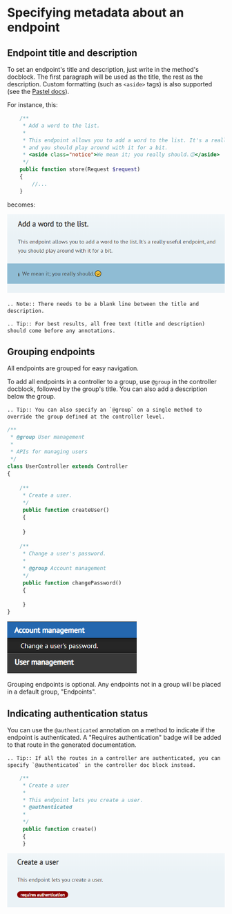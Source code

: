# Specifying metadata about an endpoint

## Endpoint title and description
To set an endpoint's title and description, just write in the method's docblock. The first paragraph will be used as the title, the rest as the description. Custom formatting (such as `<aside>` tags) is also supported (see the [Pastel docs](http://github.com/knuckleswtf/pastel)).

For instance, this:

```php
    /**
     * Add a word to the list.
     *
     * This endpoint allows you to add a word to the list. It's a really useful endpoint,
     * and you should play around with it for a bit.
     * <aside class="notice">We mean it; you really should.😕</aside>
     */
    public function store(Request $request)
    {
        //...
    }
```

becomes:

![](../images/endpoint-title-description.png)

```eval_rst
.. Note:: There needs to be a blank line between the title and description.
```
```eval_rst
.. Tip:: For best results, all free text (title and description) should come before any annotations.
```

## Grouping endpoints
All endpoints are grouped for easy navigation.

To add all endpoints in a controller to a group, use `@group` in the controller docblock, followed by the group's title. You can also add a description below the group.

```eval_rst
.. Tip:: You can also specify an `@group` on a single method to override the group defined at the controller level.
```

```php
/**
 * @group User management
 *
 * APIs for managing users
 */
class UserController extends Controller
{

	/**
	 * Create a user.
	 */
	 public function createUser()
	 {

	 }
	 
	/**
     * Change a user's password.
     * 
	 * @group Account management
	 */
	 public function changePassword()
	 {

	 }
}
``` 

![](../images/endpoint-groups.png)

Grouping endpoints is optional. Any endpoints not in a group will be placed in a default group, "Endpoints".

## Indicating authentication status
You can use the `@authenticated` annotation on a method to indicate if the endpoint is authenticated. A "Requires authentication" badge will be added to that route in the generated documentation. 

```eval_rst
.. Tip:: If all the routes in a controller are authenticated, you can specify `@authenticated` in the controller doc block instead. 
```

```php
    /**
     * Create a user
     *
     * This endpoint lets you create a user.
     * @authenticated
     *
     */
     public function create()
     {    
     }
```

![](../images/endpoint-auth.png)
